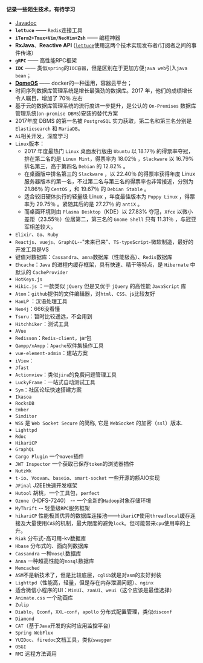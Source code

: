 #### 记录一些陌生技术，有待学习
* [Javadoc][javadoc]
* **`lettuce`**  —— `Redis`连接工具
* **`iTerm2+Tmux+Vim/NeoVim+Zsh`**  —— 编程神器
* **RxJava**、**Reactive API** ([`lettuce`][lettuce]使用这两个技术实现发布者/订阅者之间的事件传递）
* **`gRPC`** —— 高性能RPC框架
* **`IDC`** —— 类似`spring`的`IOC容器`，但是区别在于更加方便`java web`引入`java bean`；
* [**DomeOS**][DomeOS] —— docker的一种运用，容器云平台；
* 时间序列数据库管理系统是增长最强劲的数据库。2017 年，他们的成绩增长令人瞩目，增加了 70％ 左右
* 基于云的数据库管理系统的流行度进一步提升，是公认的 `On-Premises` 数据库管理系统(`on-premise DBMS`)安装的替代方案
* 2017年度 DBMS 的第一名被 `PostgreSQL` 实力获取，第二名和第三名分别是 `Elasticsearch` 和 `MariaDB`。
* `Ai`相关开发，深度学习
* `Linux`版本：
  - 2017 年度最热门 `Linux` 桌面发行版由 `Ubuntu` 以 18.17％ 的得票率夺冠，排在第二名的是 `Linux Mint`，得票率为 18.02％ ，`Slackware` 以 16.79% 排名第三，高于第四名 `Debian` 的 12.82% 。
  - 在桌面版中排名第三的 `Slackware` ，以 22.40％ 的得票率获得年度 Linux 服务器版本的第一名，不过第二名与第三名的得票率也非常接近，分别为 21.86％ 的 `CentOS` ，和 19.67％ 的 `Debian Stable` 。
  - 适合较旧硬体执行的轻量级 Linux ，年度最佳版本为 `Puppy Linux` ，得票率为 29.75％ 。紧随其后的是 27.27％ 的 `antiX` 。
  - 而桌面环境则由 `Plasma Desktop`（KDE）以 27.83% 夺冠，`Xfce` 以微小差距（23.55％）位居第二，第三名的 `Gnome Shell` 只有 11.31％ ，与冠亚军相差较大。
* `Elixir`、`Go`、`Ruby`
* `Reactjs`、`vuejs`、`GraphQL`--"未来已来"、`TS-typeScript`-微软制造，最好的开发工具是VS
* 键值对数据库：`Cassandra`、`anna`数据库（性能极高）、`Redis`数据库
* `Ehcache`：`Java` 的进程内缓存框架，具有快速、精干等特点，是 `Hibernate` 中默认的 `CacheProvider`
* `HotKeys.js`
* `Hikic.js` ：一款类似 `jQuery` 但是又优于 `jQuery` 的高性能 `JavaScript` 库
* `Atom`：`github`提供的文件编辑器，对`html`、`CSS`、js比较友好
* `HanLP` ：汉语处理工具
* `Neo4j`：666没看懂
* `Tsuru`：暂时比较遥远，不会用到
* `Hitchhiker`：测试工具
* `AVue`
* `Redisson`：`Redis-client`，jar包
* `Qampp/xAmpp`：`Apache`软件集操作工具
* `vue-element-admin`：建站方案
* `iView`：
* `Jfast`
* `Actionview`：类似`jira`的免费问题管理工具
* `LuckyFrame`：一站式自动测试工具
* `Sym`：社区论坛快速搭建方案
* `Ikasoa`
* `RocksDB`
* `Ember`
* `Simditor`
* `WSS` 是 `Web Socket Secure` 的简称, 它是 `WebSocket` 的加密（`ssl`）版本. 
* `Lighttpd`
* `Rdoc`
* `HikariCP`
* `GraphQL`
* `Cargo Plugin`  一个`maven`插件
* `JWT Inspector`  一个获取已保存`token`的浏览器插件
* `NutzWk`
* `t-io`、`Voovan`、`baseio`、`smart-socket`  一些开源的额AIO实现
* `JFinal`   J2EE快速开发框架
* `Hutool` 胡桃，一个工具包，`perfect`
* `Ozone`（HDFS-7240） -- 一个全新的`Hadoop`对象存储环境
* `MyThrift` -- 轻量级`RPC`服务框架
* `hikariCP` 性能极其优异的数据库连接池——`hikariCP`使用`threadlocal`缓存连接及大量使用`CAS`的机制，最大限度的避免`lock`。但可能带来`cpu`使用率的上升。
* `Riak` 分布式-高可用-kv数据库
* `Hbase`  分布式的、面向列数据库
* `Cassandra` 一种`nosql`数据库
* `Anna` 一种超高性能的`nosql`数据库
* `Memcached`
* `ASM`不是新技术了，但是比较底层，`cglib`就是对`asm`的友好封装
* `Lighttpd`（性能高，轻量，但是存在内存泄漏问题）、`nginx`
* 适合微信小程序的UI：`MinUI`、`zanUI`、`weui`（这个应该是最佳选择）
* `Animate.css` 一个动画库
* `Zulip `
* `Diablo`，`Qconf`，`XXL-conf`，`apollo` 分布式配置管理，类似`disconf`
* `Diamond`
* `CAT`（基于`Java`开发的实时应用监控平台）
* `Spring WebFlux`
* `YUIDoc`、`firedoc`文档工具，类似`swagger`
* `OSGI`
* `RMI`  远程方法调用


[lettuce]: https://github.com/StarzoneCN/summary-documents/blob/master/Redis/lettuce.md
[DomeOS]:http://gitbook.domeos.org/
[javadoc]:http://www.runoob.com/java/java-documentation.html
